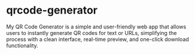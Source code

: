 # qrcode-generator
My QR Code Generator is a simple and user-friendly web app that allows users to instantly generate QR codes for text or URLs, simplifying the process with a clean interface, real-time preview, and one-click download functionality.
